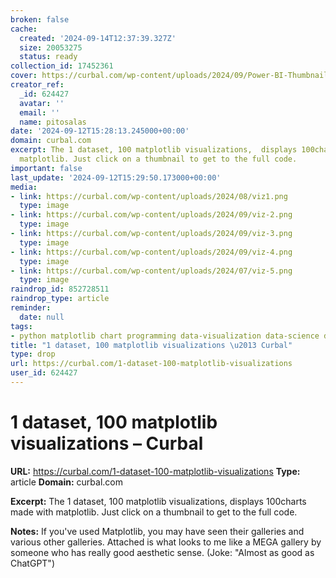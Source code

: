 ```yaml
---
broken: false
cache:
  created: '2024-09-14T12:37:39.327Z'
  size: 20053275
  status: ready
collection_id: 17452361
cover: https://curbal.com/wp-content/uploads/2024/09/Power-BI-Thumbnail_V9.jpg
creator_ref:
  _id: 624427
  avatar: ''
  email: ''
  name: pitosalas
date: '2024-09-12T15:28:13.245000+00:00'
domain: curbal.com
excerpt: The 1 dataset, 100 matplotlib visualizations,  displays 100charts made with
  matplotlib. Just click on a thumbnail to get to the full code.
important: false
last_update: '2024-09-12T15:29:50.173000+00:00'
media:
- link: https://curbal.com/wp-content/uploads/2024/08/viz1.png
  type: image
- link: https://curbal.com/wp-content/uploads/2024/09/viz-2.png
  type: image
- link: https://curbal.com/wp-content/uploads/2024/09/viz-3.png
  type: image
- link: https://curbal.com/wp-content/uploads/2024/09/viz-4.png
  type: image
- link: https://curbal.com/wp-content/uploads/2024/07/viz-5.png
  type: image
raindrop_id: 852728511
raindrop_type: article
reminder:
  date: null
tags:
- python matplotlib chart programming data-visualization data-science desigh
title: "1 dataset, 100 matplotlib visualizations \u2013 Curbal"
type: drop
url: https://curbal.com/1-dataset-100-matplotlib-visualizations
user_id: 624427
---
```


# 1 dataset, 100 matplotlib visualizations – Curbal

**URL:** https://curbal.com/1-dataset-100-matplotlib-visualizations
**Type:** article
**Domain:** curbal.com

**Excerpt:** The 1 dataset, 100 matplotlib visualizations,  displays 100charts made with matplotlib. Just click on a thumbnail to get to the full code.

**Notes:**
If you've used Matplotlib, you may have seen their galleries and various other galleries. Attached is what looks to me like a MEGA gallery by someone who has really good aesthetic sense. (Joke: "Almost as good as ChatGPT")
